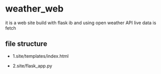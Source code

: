 # weather_web
it is a web site build with flask ib and using open weather API live data is fetch 
## file structure 
- 1.site/templates/index.html
* 2.site/flask_app.py
        
  
